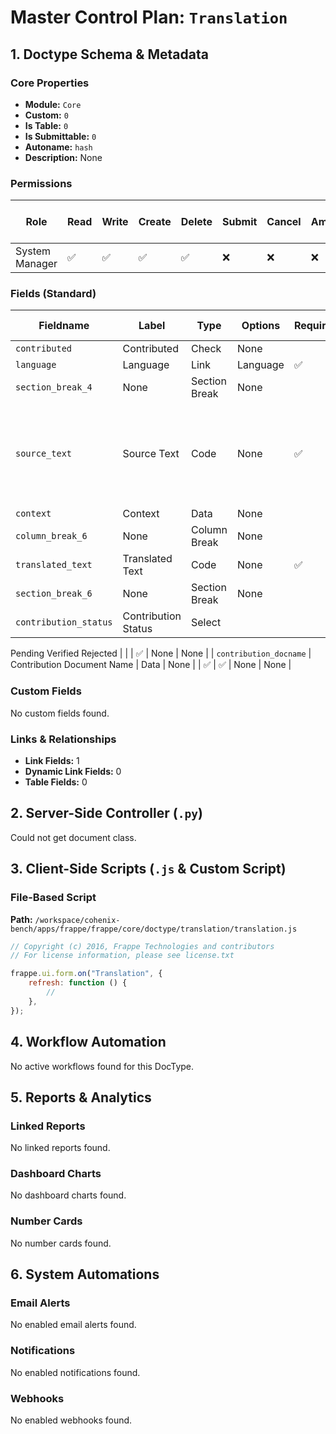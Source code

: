 # Master Control Plan: `Translation`

## 1. Doctype Schema & Metadata

### Core Properties
- **Module:** `Core`
- **Custom:** `0`
- **Is Table:** `0`
- **Is Submittable:** `0`
- **Autoname:** `hash`
- **Description:** None

### Permissions
| Role | Read | Write | Create | Delete | Submit | Cancel | Amend | Report | Import | Export | Print | Email | Share | Set User Perms |
|---|---|---|---|---|---|---|---|---|---|---|---|---|---|---|
| System Manager | ✅ | ✅ | ✅ | ✅ | ❌ | ❌ | ❌ | ✅ | ❌ | ✅ | ✅ | ✅ | ✅ | ❌ |


### Fields (Standard)
| Fieldname | Label | Type | Options | Required | Hidden | Read Only | Default | Description |
|---|---|---|---|---|---|---|---|---|
| `contributed` | Contributed | Check | None |  | ✅ | ✅ | 0 | None |
| `language` | Language | Link | Language | ✅ |  |  | None | None |
| `section_break_4` | None | Section Break | None |  |  |  | None | None |
| `source_text` | Source Text | Code | None | ✅ |  |  | None | If your data is in HTML, please copy paste the exact HTML code with the tags. |
| `context` | Context | Data | None |  |  |  | None | None |
| `column_break_6` | None | Column Break | None |  |  |  | None | None |
| `translated_text` | Translated Text | Code | None | ✅ |  |  | None | None |
| `section_break_6` | None | Section Break | None |  |  |  | None | None |
| `contribution_status` | Contribution Status | Select | 
Pending
Verified
Rejected |  |  | ✅ | None | None |
| `contribution_docname` | Contribution Document Name | Data | None |  | ✅ | ✅ | None | None |


### Custom Fields
No custom fields found.


### Links & Relationships
- **Link Fields:** 1
- **Dynamic Link Fields:** 0
- **Table Fields:** 0

## 2. Server-Side Controller (`.py`)
Could not get document class.


## 3. Client-Side Scripts (`.js` & Custom Script)
### File-Based Script
**Path:** `/workspace/cohenix-bench/apps/frappe/frappe/core/doctype/translation/translation.js`
```javascript
// Copyright (c) 2016, Frappe Technologies and contributors
// For license information, please see license.txt

frappe.ui.form.on("Translation", {
	refresh: function () {
		//
	},
});

```




## 4. Workflow Automation
No active workflows found for this DocType.


## 5. Reports & Analytics
### Linked Reports
No linked reports found.


### Dashboard Charts
No dashboard charts found.


### Number Cards
No number cards found.


## 6. System Automations
### Email Alerts
No enabled email alerts found.


### Notifications
No enabled notifications found.


### Webhooks
No enabled webhooks found.
